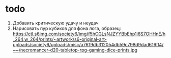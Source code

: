 # todo

1. Добавить критическую удачу и неудач
2. Нарисовать пур кубиков для фона лога, образец: https://ctl.s6img.com/society6/img/f5hCGLsNJZYYBbEhp1i6S7OHHnE/h_264,w_264/prints/~artwork/s6-original-art-uploads/society6/uploads/misc/a7619db312054db59c798d9dad616ff4/~~/necromancer-d20-tabletop-rpg-gaming-dice-prints.jpg